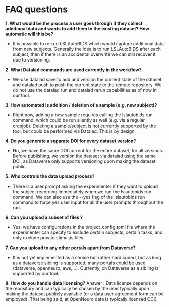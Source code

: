 # FAQ questions


__1. What would be the process a user goes through if they collect additional data and wants to add them to the existing dataset? How automatic will this be?__

- It is possible to re-run LSLAutoBIDS which would capture additional data from new subjects. Generally the idea is to run LSLAutoBIDS after each subject, then if there is an accidental overwrite we can still recover it due to versioning.

__2. What Datalad commands are used currently in the workflow?__
- We use datalad save to add and version the current state of the dataset and datalad push  to push the current state to the remote repository. We do not use the datalad run and datalad rerun capabilities as of now in our tool.

__3. How automated is addition / deletion of a sample (e.g. new subject)?__
- Right now, adding a new sample requires calling the lslautobids run command, which could be run silently as well (e.g. via a regular cronjob). Deleting a sample/subject is not currently supported by the tool, but could be performed via Datalad. This is by design. 

__4. Do you generate a separate DOI for every dataset version?__
- No, we have the same DOI current for the entire dataset, for all versions. Before publishing, we version the dataset via datalad using the same DOI, as Dataverse only supports versioning upon making the dataset public. 
 
__5. Who controls the data upload process?__
- There is a user prompt asking the experimenter if they want to upload the subject recording immediately when we run the lslautobids run command. We can also use the --yes flag of the lslautobids run command to force yes user input for all the user prompts throughout the run.

__6. Can you upload a subset of files ?__
- Yes, we have configurations in the project_config.toml file where the experimenter can specify to exclude certain subjects, certain tasks, and only exclude private stimulus files.

__7. Can you upload to any other portals apart from Dataverse?__ 
- It is not yet implemented as a choice but rather hard coded, but as long as a dataverse sibling is supported, many portals could be used (dataverse, openneuro, aws,...). Currently, on Dataverse as a sibling is supported by our tool.


__8. How do you handle data licensing?__
Answer : Data license depends on the repository and can typically be chosen by the user typically upon making the dataset publicly available (or a data user agreement form can be employed). That being said, at OpenNeuro data is typically licensed CC0. 
